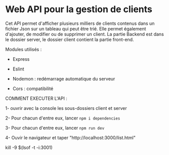 # Web API pour la gestion de clients 

Cet API permet d'afficher plusieurs milliers de clients contenus dans un fichier Json sur un tableau qui peut être trié.
Elle permet également d'ajouter, de modifier ou de supprimer un client.
La partie Backend est dans le dossier server, le dossier client contient la partie front-end.

Modules utilisés :

- Express 

- Eslint

- Nodemon : redémarrage automatique du serveur 

- Cors : compatibilité 

COMMENT EXECUTER L'API : 

1- ouvrir avec la console les sous-dossiers client et server

2- Pour chacun d'entre eux, lancer `npm i dependencies`

3- Pour chacun d'entre eux, lancer `npm run dev`

4- Ouvir le navigateur et taper "http://localhost:3000/list.html"


kill -9 $(lsof -t -i:3001)
